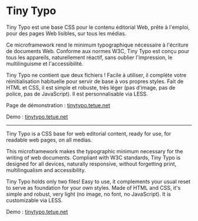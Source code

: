 Tiny Typo
=========

Tiny Typo est une base CSS pour le contenu éditorial Web, prête à l'emploi, pour des pages Web lisibles, sur tous les médias.

Ce microframework rend le minimum typographique nécessaire à l'écriture de documents Web. Conforme aux normes W3C, Tiny Typo est conçu pour tous les appareils, naturellement réactif, sans oublier l'impression, le multilinguisme et l'accessibilité.

Tiny Typo ne contient que deux fichiers ! Facile à utiliser, il complète votre réinitialisation habituelle pour servir de base à vos propres styles. Fait de HTML et CSS, il est simple et robuste, très léger (pas d'image, pas de police, pas de JavaScript). Il est personnalisable via LESS.

Page de démonstration : [tinytypo.tetue.net]([http://tinytypo.tetue.net](https://web.archive.org/web/20191025032008/http://tinytypo.tetue.net/tinytypo.html))

Demo : [tinytypo.tetue.net]([http://tinytypo.tetue.net](https://web.archive.org/web/20191025032008/http://tinytypo.tetue.net/tinytypo.html))

----

Tiny Typo is a CSS base for web editorial content, ready for use, for readable web pages, on all medias.

This microframework makes the typographic minimum necessary for the writing of web documents. Compliant with W3C standards, Tiny Typo is designed for all devices, naturally responsive, without forgetting print, multilingualism and accessibility.

Tiny Typo holds only two files! Easy to use, it complements your usual reset to serve as foundation for your own styles. Made of HTML and CSS, it's simple and robust, very light (no image, no font, no JavaScript). It is customizable via LESS.

Demo : [tinytypo.tetue.net](https://web.archive.org/web/20191025032008/http://tinytypo.tetue.net/tinytypo.html)
